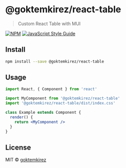 # @goktemkirez/react-table

> Custom React Table with MUI

[![NPM](https://img.shields.io/npm/v/@goktemkirez/react-table.svg)](https://www.npmjs.com/package/@goktemkirez/react-table) [![JavaScript Style Guide](https://img.shields.io/badge/code_style-standard-brightgreen.svg)](https://standardjs.com)

## Install

```bash
npm install --save @goktemkirez/react-table
```

## Usage

```jsx
import React, { Component } from 'react'

import MyComponent from '@goktemkirez/react-table'
import '@goktemkirez/react-table/dist/index.css'

class Example extends Component {
  render() {
    return <MyComponent />
  }
}
```

## License

MIT © [goktemkirez](https://github.com/goktemkirez)

